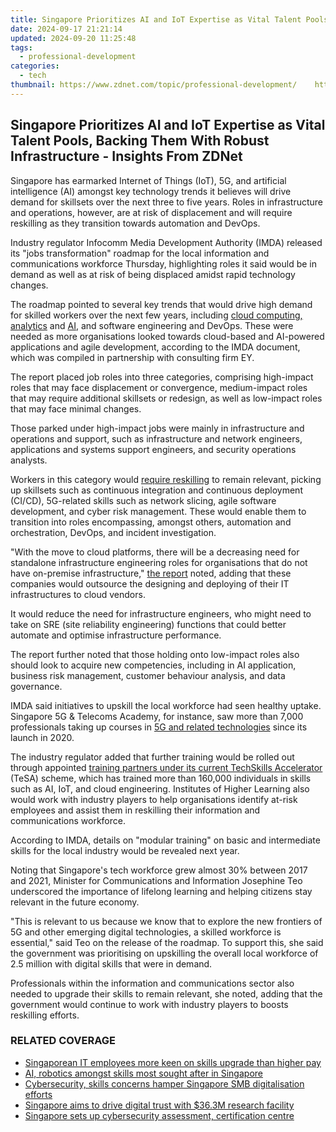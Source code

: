 ```yaml
---
title: Singapore Prioritizes AI and IoT Expertise as Vital Talent Pools, Backing Them With Robust Infrastructure - Insights From ZDNet
date: 2024-09-17 21:21:14
updated: 2024-09-20 11:25:48
tags:
  - professional-development
categories:
  - tech
thumbnail: https://www.zdnet.com/topic/professional-development/    https://www.zdnet.com/a/img/resize/a3fe662ddfa7f5400bad8ef13f873afb46766052/2014/09/18/c013a710-3f12-11e4-b6a0-d4ae52e95e57/building-a-people-centric-datacenter.jpg?width=170&height=96&fit=crop&auto=webp
---
```


## Singapore Prioritizes AI and IoT Expertise as Vital Talent Pools, Backing Them With Robust Infrastructure - Insights From ZDNet

Singapore has earmarked Internet of Things (IoT), 5G, and artificial intelligence (AI) amongst key technology trends it believes will drive demand for skillsets over the next three to five years. Roles in infrastructure and operations, however, are at risk of displacement and will require reskilling as they transition towards automation and DevOps. 

Industry regulator Infocomm Media Development Authority (IMDA) released its "jobs transformation" roadmap for the local information and communications workforce Thursday, highlighting roles it said would be in demand as well as at risk of being displaced amidst rapid technology changes. 

The roadmap pointed to several key trends that would drive high demand for skilled workers over the next few years, including [cloud computing, analytics](https://www.zdnet.com/article/cloud-data-amongst-apac-digital-skills-most-needed/) and [AI](https://www.zdnet.com/article/singapore-aims-to-build-up-ai-skills-for-digital-economy/), and software engineering and DevOps. These were needed as more organisations looked towards cloud-based and AI-powered applications and agile development, according to the IMDA document, which was compiled in partnership with consulting firm EY. 

The report placed job roles into three categories, comprising high-impact roles that may face displacement or convergence, medium-impact roles that may require additional skillsets or redesign, as well as low-impact roles that may face minimal changes. 

Those parked under high-impact jobs were mainly in infrastructure and operations and support, such as infrastructure and network engineers, applications and systems support engineers, and security operations analysts. 

Workers in this category would [require reskilling](https://www.zdnet.com/article/singapore-firms-must-put-stronger-focus-on-reskilling-amid-rise-of-ai/) to remain relevant, picking up skillsets such as continuous integration and continuous deployment (CI/CD), 5G-related skills such as network slicing, agile software development, and cyber risk management. These would enable them to transition into roles encompassing, amongst others, automation and orchestration, DevOps, and incident investigation. 

"With the move to cloud platforms, there will be a decreasing need for standalone infrastructure engineering roles for organisations that do not have on-premise infrastructure," [the report](https://www-wsg-gov-sg-admin.cwp.sg/content/for-employer/jobs-transformation-maps/i-c-jtm%5F11102022.pdf) noted, adding that these companies would outsource the designing and deploying of their IT infrastructures to cloud vendors. 

It would reduce the need for infrastructure engineers, who might need to take on SRE (site reliability engineering) functions that could better automate and optimise infrastructure performance. 

The report further noted that those holding onto low-impact roles also should look to acquire new competencies, including in AI application, business risk management, customer behaviour analysis, and data governance.

IMDA said initiatives to upskill the local workforce had seen healthy uptake. Singapore 5G & Telecoms Academy, for instance, saw more than 7,000 professionals taking up courses in [5G and related technologies](https://www.zdnet.com/article/singapore-touts-need-for-security-use-cases-as-5g-rollouts-gather-steam/) since its launch in 2020\. 

The industry regulator added that further training would be rolled out through appointed [training partners under its current TechSkills Accelerator](https://www.zdnet.com/article/microsoft-to-train-create-new-jobs-for-1000-in-singapore/) (TeSA) scheme, which has trained more than 160,000 individuals in skills such as AI, IoT, and cloud engineering. Institutes of Higher Learning also would work with industry players to help organisations identify at-risk employees and assist them in reskilling their information and communications workforce. 

According to IMDA, details on "modular training" on basic and intermediate skills for the local industry would be revealed next year.

Noting that Singapore's tech workforce grew almost 30% between 2017 and 2021, Minister for Communications and Information Josephine Teo underscored the importance of lifelong learning and helping citizens stay relevant in the future economy. 

"This is relevant to us because we know that to explore the new frontiers of 5G and other emerging digital technologies, a skilled workforce is essential," said Teo on the release of the roadmap. To support this, she said the government was prioritising on upskilling the overall local workforce of 2.5 million with digital skills that were in demand. 

Professionals within the information and communications sector also needed to upgrade their skills to remain relevant, she noted, adding that the government would continue to work with industry players to boosts reskilling efforts. 

### RELATED COVERAGE

* [Singaporean IT employees more keen on skills upgrade than higher pay](https://www.zdnet.com/article/singapore-tech-employees-more-keen-on-skills-upgrade-than-higher-pay/)
* [AI, robotics amongst skills most sought after in Singapore](https://www.zdnet.com/article/ai-robotics-amongst-skills-most-sought-after-in-singapore/)
* [Cybersecurity, skills concerns hamper Singapore SMB digitalisation efforts](https://www.zdnet.com/article/cybersecurity-skills-concerns-hamper-singapore-smb-digitalisation-efforts/)
* [Singapore aims to drive digital trust with $36.3M research facility](https://www.zdnet.com/article/singapore-aims-to-drive-digital-trust-with-36-3m-research-facility/)
* [Singapore sets up cybersecurity assessment, certification centre](https://www.zdnet.com/article/singapore-sets-up-cybersecurity-assessment-certification-centre/)

<ins class="adsbygoogle"
     style="display:block"
     data-ad-format="autorelaxed"
     data-ad-client="ca-pub-7571918770474297"
     data-ad-slot="1223367746"></ins>



<ins class="adsbygoogle"
     style="display:block"
     data-ad-client="ca-pub-7571918770474297"
     data-ad-slot="8358498916"
     data-ad-format="auto"
     data-full-width-responsive="true"></ins>
